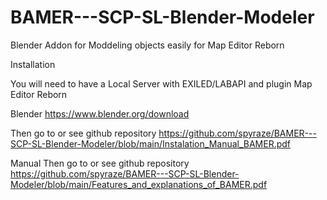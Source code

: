 # BAMER---SCP-SL-Blender-Modeler
Blender Addon for Moddeling objects easily for Map Editor Reborn


Installation


You will need to have a Local Server with EXILED/LABAPI and plugin Map Editor Reborn

Blender
      https://www.blender.org/download

      
Then go to or see github repository
      https://github.com/spyraze/BAMER---SCP-SL-Blender-Modeler/blob/main/Instalation_Manual_BAMER.pdf

Manual
Then go to or see github repository
      https://github.com/spyraze/BAMER---SCP-SL-Blender-Modeler/blob/main/Features_and_explanations_of_BAMER.pdf

